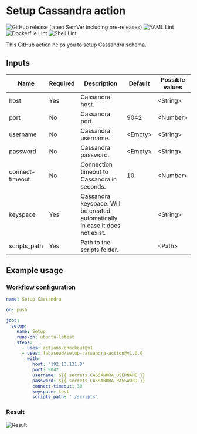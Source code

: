 # Setup Cassandra action
![GitHub release (latest SemVer including pre-releases)](https://img.shields.io/github/v/release/fabasoad/setup-cassandra-action?include_prereleases) ![YAML Lint](https://github.com/fabasoad/setup-cassandra-action/workflows/YAML%20Lint/badge.svg) ![Dockerfile Lint](https://github.com/fabasoad/setup-cassandra-action/workflows/Dockerfile%20Lint/badge.svg) ![Shell Lint](https://github.com/fabasoad/setup-cassandra-action/workflows/Shell%20Lint/badge.svg)

This GitHub action helps you to setup Cassandra schema.

## Inputs
| Name            | Required | Description                                                                  | Default       | Possible values |
|-----------------|----------|------------------------------------------------------------------------------|---------------|-----------------|
| host            | Yes      | Cassandra host.                                                              |               | &lt;String&gt;  |
| port            | No       | Cassandra port.                                                              | 9042          | &lt;Number&gt;  |
| username        | No       | Cassandra username.                                                          | &lt;Empty&gt; | &lt;String&gt;  |
| password        | No       | Cassandra password.                                                          | &lt;Empty&gt; | &lt;String&gt;  |
| connect-timeout | No       | Connection timeout to Cassandra in seconds.                                  | 10            | &lt;Number&gt;  |
| keyspace        | Yes      | Cassandra keyspace. Will be created automatically in case it does not exist. |               | &lt;String&gt;  |
| scripts_path    | Yes      | Path to the scripts folder.                                                  |               | &lt;Path&gt;    |

## Example usage

### Workflow configuration

```yaml
name: Setup Cassandra

on: push

jobs:
  setup:
    name: Setup
    runs-on: ubuntu-latest
    steps:
      - uses: actions/checkout@v1
      - uses: fabasoad/setup-cassandra-action@v1.0.0
        with:
          host: '192.13.131.0'
          port: 9042
          username: ${{ secrets.CASSANDRA_USERNAME }}
          password: ${{ secrets.CASSANDRA_PASSWORD }}
          connect-timeout: 30
          keyspace: test
          scripts_path: './scripts'
```

### Result
![Result](https://raw.githubusercontent.com/fabasoad/setup-cassandra-action/master/screenshot.png)